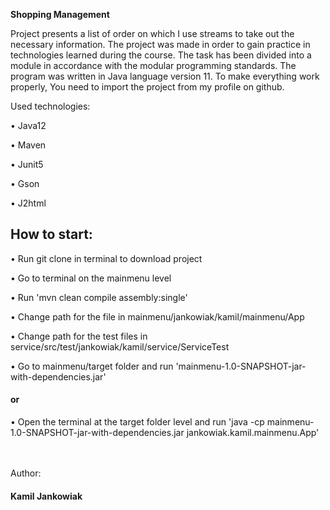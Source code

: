 **Shopping Management**

Project presents a list of order on which I use streams to take out the necessary information.
The project was made in order to gain practice in technologies learned during the course.
The task has been divided into a module in accordance with the modular programming standards.
The program was written in Java language version 11. To make everything work properly, You need to import the project from my profile on github.


Used technologies:
<p>•	Java12
<p>•	Maven
<p>•	Junit5
<p>•	Gson
<p>•	J2html


<h2>How to start:</h2>
<p>•	Run git clone in terminal to download project
<p>•	Go to terminal on the mainmenu level
<p>•	Run 'mvn clean compile assembly:single'
<p>•   Change path for the file in mainmenu/jankowiak/kamil/mainmenu/App
<p>•   Change path for the test files in service/src/test/jankowiak/kamil/service/ServiceTest
<p>•	Go to mainmenu/target folder and run 'mainmenu-1.0-SNAPSHOT-jar-with-dependencies.jar' 
                                    <p><h4>or</h4></p>
<p>•	Open the terminal at the target folder level and run 'java -cp mainmenu-1.0-SNAPSHOT-jar-with-dependencies.jar jankowiak.kamil.mainmenu.App'

<br>
<br>
<br>
<p>Author:<p>
<h4>Kamil Jankowiak<h4>
